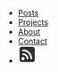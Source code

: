 * [Posts](posts.md)
* [Projects](projects.md)
* [About](about.md)
* [Contact](mailto:levigilbert00@gmail.com)
* [![RSS](images/rss.png)](https://raw.githubusercontent.com/levigilbert/levigilbert.github.io/master/feed.rss)